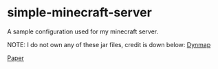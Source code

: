 # simple-minecraft-server

A sample configuration used for my minecraft server.



NOTE: I do not own any of these jar files, credit is down below:
[Dynmap](https://dev.bukkit.org/projects/dynmap)

[Paper](https://papermc.io/)


